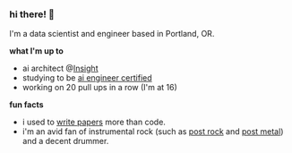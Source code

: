 ### hi there! 👋

I'm a data scientist and engineer based in Portland, OR.

**what I'm up to**

* ai architect @[Insight](https://www.insight.com/en_US/home.html)
* studying to be [ai engineer certified](https://learn.microsoft.com/en-us/credentials/certifications/azure-ai-engineer/?practice-assessment-type=certification)
* working on 20 pull ups in a row (I'm at 16)

**fun facts**

* i used to [write papers](https://scholar.google.com/citations?user=jJ7QcqsAAAAJ&hl=en) more than code.
* i'm an avid fan of instrumental rock (such as [post rock](https://en.wikipedia.org/wiki/Post-rock) and [post metal](https://en.wikipedia.org/wiki/Post-metal)) and a decent drummer.
